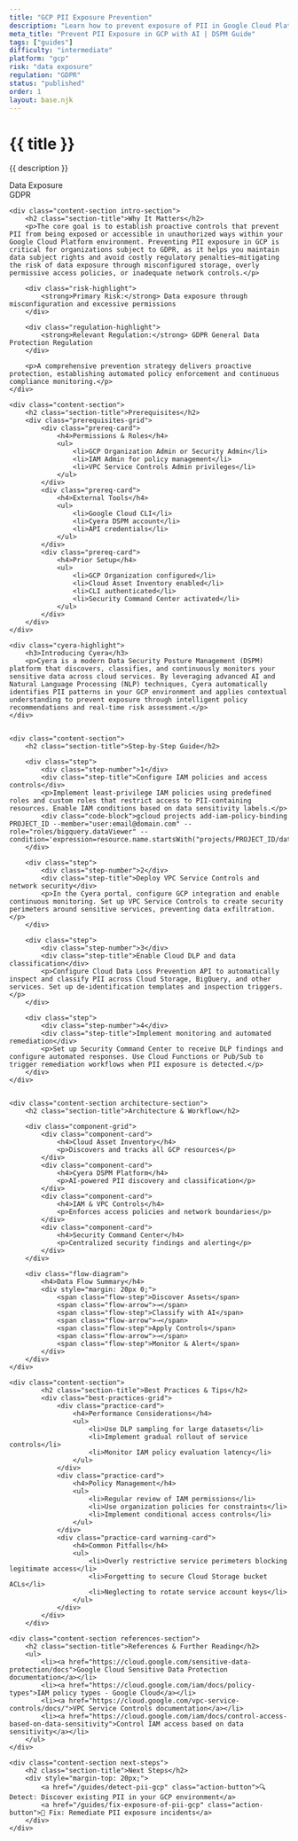 ```yaml
---
title: "GCP PII Exposure Prevention"
description: "Learn how to prevent exposure of PII in Google Cloud Platform environments. Follow step-by-step guidance for GDPR compliance."
meta_title: "Prevent PII Exposure in GCP with AI | DSPM Guide"
tags: ["guides"]
difficulty: "intermediate"
platform: "gcp"
risk: "data exposure"
regulation: "GDPR"
status: "published"
order: 1
layout: base.njk
---
```


<div class="container">
    <div class="header">
        <h1>{{ title }}</h1>
        <p>{{ description }}</p>
        <div class="badge">Data Exposure</div>
        <div class="badge regulation">GDPR</div>
    </div>

    <div class="content-section intro-section">
        <h2 class="section-title">Why It Matters</h2>
        <p>The core goal is to establish proactive controls that prevent PII from being exposed or accessible in unauthorized ways within your Google Cloud Platform environment. Preventing PII exposure in GCP is critical for organizations subject to GDPR, as it helps you maintain data subject rights and avoid costly regulatory penalties—mitigating the risk of data exposure through misconfigured storage, overly permissive access policies, or inadequate network controls.</p>
        
        <div class="risk-highlight">
            <strong>Primary Risk:</strong> Data exposure through misconfiguration and excessive permissions
        </div>
        
        <div class="regulation-highlight">
            <strong>Relevant Regulation:</strong> GDPR General Data Protection Regulation
        </div>
        
        <p>A comprehensive prevention strategy delivers proactive protection, establishing automated policy enforcement and continuous compliance monitoring.</p>
    </div>

    <div class="content-section">
        <h2 class="section-title">Prerequisites</h2>
        <div class="prerequisites-grid">
            <div class="prereq-card">
                <h4>Permissions & Roles</h4>
                <ul>
                    <li>GCP Organization Admin or Security Admin</li>
                    <li>IAM Admin for policy management</li>
                    <li>VPC Service Controls Admin privileges</li>
                </ul>
            </div>
            <div class="prereq-card">
                <h4>External Tools</h4>
                <ul>
                    <li>Google Cloud CLI</li>
                    <li>Cyera DSPM account</li>
                    <li>API credentials</li>
                </ul>
            </div>
            <div class="prereq-card">
                <h4>Prior Setup</h4>
                <ul>
                    <li>GCP Organization configured</li>
                    <li>Cloud Asset Inventory enabled</li>
                    <li>CLI authenticated</li>
                    <li>Security Command Center activated</li>
                </ul>
            </div>
        </div>
    </div>
	
    <div class="cyera-highlight">
        <h3>Introducing Cyera</h3>
        <p>Cyera is a modern Data Security Posture Management (DSPM) platform that discovers, classifies, and continuously monitors your sensitive data across cloud services. By leveraging advanced AI and Natural Language Processing (NLP) techniques, Cyera automatically identifies PII patterns in your GCP environment and applies contextual understanding to prevent exposure through intelligent policy recommendations and real-time risk assessment.</p>
    </div>
	

    <div class="content-section">
        <h2 class="section-title">Step-by-Step Guide</h2>
        
        <div class="step">
            <div class="step-number">1</div>
            <div class="step-title">Configure IAM policies and access controls</div>
            <p>Implement least-privilege IAM policies using predefined roles and custom roles that restrict access to PII-containing resources. Enable IAM conditions based on data sensitivity labels.</p>
            <div class="code-block">gcloud projects add-iam-policy-binding PROJECT_ID --member="user:email@domain.com" --role="roles/bigquery.dataViewer" --condition='expression=resource.name.startsWith("projects/PROJECT_ID/datasets/non_sensitive")'</div>
        </div>

        <div class="step">
            <div class="step-number">2</div>
            <div class="step-title">Deploy VPC Service Controls and network security</div>
            <p>In the Cyera portal, configure GCP integration and enable continuous monitoring. Set up VPC Service Controls to create security perimeters around sensitive services, preventing data exfiltration.</p>
        </div>

        <div class="step">
            <div class="step-number">3</div>
            <div class="step-title">Enable Cloud DLP and data classification</div>
            <p>Configure Cloud Data Loss Prevention API to automatically inspect and classify PII across Cloud Storage, BigQuery, and other services. Set up de-identification templates and inspection triggers.</p>
        </div>

        <div class="step">
            <div class="step-number">4</div>
            <div class="step-title">Implement monitoring and automated remediation</div>
            <p>Set up Security Command Center to receive DLP findings and configure automated responses. Use Cloud Functions or Pub/Sub to trigger remediation workflows when PII exposure is detected.</p>
        </div>
    </div>


    <div class="content-section architecture-section">
        <h2 class="section-title">Architecture & Workflow</h2>
        
        <div class="component-grid">
            <div class="component-card">
                <h4>Cloud Asset Inventory</h4>
                <p>Discovers and tracks all GCP resources</p>
            </div>
            <div class="component-card">
                <h4>Cyera DSPM Platform</h4>
                <p>AI-powered PII discovery and classification</p>
            </div>
            <div class="component-card">
                <h4>IAM & VPC Controls</h4>
                <p>Enforces access policies and network boundaries</p>
            </div>
            <div class="component-card">
                <h4>Security Command Center</h4>
                <p>Centralized security findings and alerting</p>
            </div>
        </div>

        <div class="flow-diagram">
            <h4>Data Flow Summary</h4>
            <div style="margin: 20px 0;">
                <span class="flow-step">Discover Assets</span>
                <span class="flow-arrow">→</span>
                <span class="flow-step">Classify with AI</span>
                <span class="flow-arrow">→</span>
                <span class="flow-step">Apply Controls</span>
                <span class="flow-arrow">→</span>
                <span class="flow-step">Monitor & Alert</span>
            </div>
        </div>
    </div>

	<div class="content-section">
	        <h2 class="section-title">Best Practices & Tips</h2>
	        <div class="best-practices-grid">
	            <div class="practice-card">
	                <h4>Performance Considerations</h4>
	                <ul>
	                    <li>Use DLP sampling for large datasets</li>
	                    <li>Implement gradual rollout of service controls</li>
	                    <li>Monitor IAM policy evaluation latency</li>
	                </ul>
	            </div>
	            <div class="practice-card">
	                <h4>Policy Management</h4>
	                <ul>
	                    <li>Regular review of IAM permissions</li>
	                    <li>Use organization policies for constraints</li>
	                    <li>Implement conditional access controls</li>
	                </ul>
	            </div>
	            <div class="practice-card warning-card">
	                <h4>Common Pitfalls</h4>
	                <ul>
	                    <li>Overly restrictive service perimeters blocking legitimate access</li>
	                    <li>Forgetting to secure Cloud Storage bucket ACLs</li>
	                    <li>Neglecting to rotate service account keys</li>
	                </ul>
	            </div>
	        </div>
	    </div>

    <div class="content-section references-section">
        <h2 class="section-title">References & Further Reading</h2>
        <ul>
            <li><a href="https://cloud.google.com/sensitive-data-protection/docs">Google Cloud Sensitive Data Protection documentation</a></li>
            <li><a href="https://cloud.google.com/iam/docs/policy-types">IAM policy types - Google Cloud</a></li>
            <li><a href="https://cloud.google.com/vpc-service-controls/docs/">VPC Service Controls documentation</a></li>
            <li><a href="https://cloud.google.com/iam/docs/control-access-based-on-data-sensitivity">Control IAM access based on data sensitivity</a></li>
        </ul>
    </div>

    <div class="content-section next-steps">
        <h2 class="section-title">Next Steps</h2>
        <div style="margin-top: 20px;">
            <a href="/guides/detect-pii-gcp" class="action-button">🔍 Detect: Discover existing PII in your GCP environment</a>
            <a href="/guides/fix-exposure-of-pii-gcp" class="action-button">🔧 Fix: Remediate PII exposure incidents</a>
        </div>
    </div>
</div>